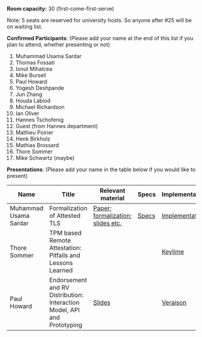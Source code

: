 **Room capacity:** 30 (first-come-first-serve)

Note: 5 seats are reserved for university hosts. So anyone after #25 will be on waiting list.

**Confirmed Participants**: (Please add your name at the end of this list if you plan to attend, whether presenting or not)
1. Muhammad Usama Sardar
2. Thomas Fossati
3. Ionut Mihalcea
4. Mike Bursell
5. Paul Howard
6. Yogesh Deshpande
7. Jun Zhang
8. Houda Labiod
9. Michael Richardson
10. Ian Oliver 
11. Hannes Tschofenig
12. Guest (from Hannes department)
13. Mathieu Poirier
14. Henk Birkholz
15. Mathias Brossard
16. Thore Sommer
17. Mike Schwartz (maybe)


**Presentations**: (Please add your name in the table below if you would like to present) 

| Name  | Title | Relevant material | Specs | Implementation | Duration (min) |
|--|--|--|--|--|--|
| Muhammad Usama Sardar | Formalization of Attested TLS | [Paper](https://www.researchgate.net/publication/385384309_Towards_Validation_of_TLS_13_Formal_Model_and_Vulnerabilities_in_Intel's_RA-TLS_Protocol); [formalization](https://github.com/CCC-Attestation/formal-spec-TEE); [slides etc.](https://github.com/CCC-Attestation/formal-spec-KBS) | [Specs](https://datatracker.ietf.org/doc/draft-fossati-tls-attestation/) | [Implementation](https://github.com/ccc-attestation/attested-tls-poc) | 20|
| Thore Sommer | TPM based Remote Attestation: Pitfalls and Lessons Learned |  |  | [Keylime](https://keylime.dev) | 15 |
| Paul Howard | Endorsement and RV Distribution: Interaction Model, API and Prototyping | [Slides](https://github.com/CCC-Attestation/meetings/blob/main/materials/PaulHoward_EndorsementDistribution_Sept2024.pdf) |  | [Veraison](https://github.com/veraison/services) | 20 |
